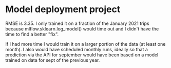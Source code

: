 # Model deployment project

RMSE is 3.35. I only trained it on a fraction of the January 2021 trips because mlflow.sklearn.log_model() would time out and I didn't have the time to find a better "fix".

If I had more time I would train it on a larger portion of the data (at least one month). I also would have scheduled monthly runs, ideally so that a prediction via the API for september would have been based on a model trained on data for sept of the previous year.